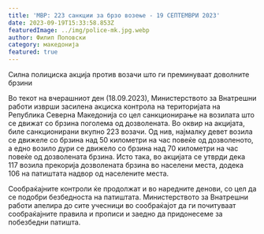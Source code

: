 ```yaml
---
title: 'МВР: 223 санкции за брзо возење - 19 СЕПТЕМВРИ 2023'
date: 2023-09-19T15:33:58.853Z
featuredImage: ../img/police-mk.jpg.webp
author: Филип Поповски
category: македонија
featured: true
---
```

Силна полициска акција против возачи што ги преминуваат доволните брзини

Во текот на вчерашниот ден (18.09.2023), Министерството за Внатрешни работи изврши засилена акциска контрола на територијата на Република Северна Македонија со цел санкционирање на возилата што се движат со брзина поголема од дозволената. Во оквир на акцијата, биле санкционирани вкупно 223 возачи. Од нив, најмалку девет возила се движеле со брзина над 50 километри на час повеќе од дозволеното, а едно возило дури се движело со брзина над 70 километри на час повеќе од дозволената брзина. Исто така, во акцијата се утврди дека 117 возила прекорија дозволената брзина во населени места, додека 106 на патиштата надвор од населените места.

Сообраќајните контроли ќе продолжат и во наредните денови, со цел да се подобри безбедноста на патиштата. Министерството за Внатрешни работи апелира до сите учесници во сообраќајот да ги почитуваат сообраќајните правила и прописи и заедно да придонесеме за побезбедни патишта.

